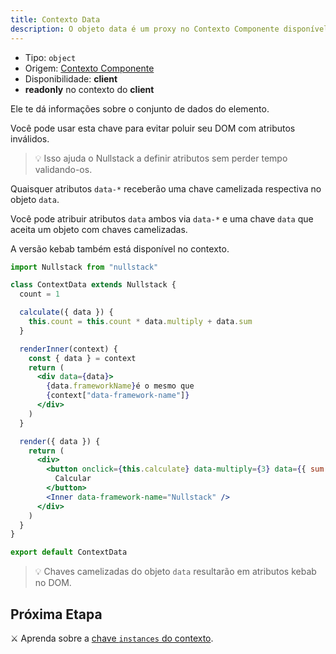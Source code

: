 ```yaml
---
title: Contexto Data
description: O objeto data é um proxy no Contexto Componente disponível no client e te dá informações sobre o conjunto de dados do elemento
---
```


- Tipo: `object`
- Origem: [Contexto Componente](/pt-br/contexto#----contexto-componente)
- Disponibilidade: **client**
- **readonly** no contexto do **client**

Ele te dá informações sobre o conjunto de dados do elemento.

Você pode usar esta chave para evitar poluir seu DOM com atributos inválidos.

> 💡 Isso ajuda o Nullstack a definir atributos sem perder tempo validando-os.

Quaisquer atributos `data-*` receberão uma chave camelizada respectiva no objeto `data`.

Você pode atribuir atributos `data` ambos via `data-*` e uma chave `data` que aceita um objeto com chaves camelizadas.

A versão kebab também está disponível no contexto.

```jsx
import Nullstack from "nullstack"

class ContextData extends Nullstack {
  count = 1

  calculate({ data }) {
    this.count = this.count * data.multiply + data.sum
  }

  renderInner(context) {
    const { data } = context
    return (
      <div data={data}>
        {data.frameworkName}é o mesmo que
        {context["data-framework-name"]}
      </div>
    )
  }

  render({ data }) {
    return (
      <div>
        <button onclick={this.calculate} data-multiply={3} data={{ sum: 2 }}>
          Calcular
        </button>
        <Inner data-framework-name="Nullstack" />
      </div>
    )
  }
}

export default ContextData
```

> 💡 Chaves camelizadas do objeto `data` resultarão em atributos kebab no DOM.

## Próxima Etapa

⚔ Aprenda sobre a [chave `instances` do contexto](/pt-br/contexto-instances).